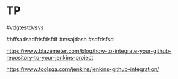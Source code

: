 # TP

#vdgtestdvsvs

#hffsadsadfdsfdsfdf
#msajdash
#sdfdsfsd

https://www.blazemeter.com/blog/how-to-integrate-your-github-repository-to-your-jenkins-project

https://www.toolsqa.com/jenkins/jenkins-github-integration/
